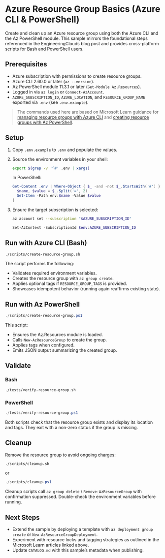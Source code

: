 # Azure Resource Group Basics (Azure CLI & PowerShell)

Create and clean up an Azure resource group using both the Azure CLI and the Az PowerShell module. This sample mirrors the foundational steps referenced in the EngineeringClouds blog post and provides cross-platform scripts for Bash and PowerShell users.

## Prerequisites

- Azure subscription with permissions to create resource groups.
- Azure CLI 2.60.0 or later (`az --version`).
- Az PowerShell module 11.3.1 or later (`Get-Module Az.Resources`).
- Logged in via `az login` or `Connect-AzAccount`.
- `AZURE_SUBSCRIPTION_ID`, `AZURE_LOCATION`, and `RESOURCE_GROUP_NAME` exported via `.env` (see `.env.example`).

> The commands used here are based on Microsoft Learn guidance for [managing resource groups with Azure CLI](https://learn.microsoft.com/en-us/azure/azure-resource-manager/management/manage-resource-groups-cli) and [creating resource groups with Az PowerShell](https://learn.microsoft.com/en-us/powershell/module/az.resources/new-azresourcegroup).

## Setup

1. Copy `.env.example` to `.env` and populate the values.
2. Source the environment variables in your shell:
   
   ```bash
   export $(grep -v '^#' .env | xargs)
   ```

   In PowerShell:
   
   ```powershell
   Get-Content .env | Where-Object { $_ -and -not $_.StartsWith('#') } | ForEach-Object {
     $name, $value = $_.Split('=', 2)
     Set-Item -Path env:$name -Value $value
   }
   ```

3. Ensure the target subscription is selected:
   
   ```bash
   az account set --subscription "$AZURE_SUBSCRIPTION_ID"
   ```
   
   ```powershell
   Set-AzContext -SubscriptionId $env:AZURE_SUBSCRIPTION_ID
   ```

## Run with Azure CLI (Bash)

```bash
./scripts/create-resource-group.sh
```

The script performs the following:

- Validates required environment variables.
- Creates the resource group with `az group create`.
- Applies optional tags if `RESOURCE_GROUP_TAGS` is provided.
- Showcases idempotent behavior (running again reaffirms existing state).

## Run with Az PowerShell

```powershell
./scripts/create-resource-group.ps1
```

This script:

- Ensures the Az.Resources module is loaded.
- Calls `New-AzResourceGroup` to create the group.
- Applies tags when configured.
- Emits JSON output summarizing the created group.

## Validate

### Bash

```bash
./tests/verify-resource-group.sh
```

### PowerShell

```powershell
./tests/verify-resource-group.ps1
```

Both scripts check that the resource group exists and display its location and tags. They exit with a non-zero status if the group is missing.

## Cleanup

Remove the resource group to avoid ongoing charges:

```bash
./scripts/cleanup.sh
```

or

```powershell
./scripts/cleanup.ps1
```

Cleanup scripts call `az group delete` / `Remove-AzResourceGroup` with confirmation suppressed. Double-check the environment variables before running.

## Next Steps

- Extend the sample by deploying a template with `az deployment group create` or `New-AzResourceGroupDeployment`.
- Experiment with resource locks and tagging strategies as outlined in the Microsoft Learn articles linked above.
- Update `CATALOG.md` with this sample’s metadata when publishing.
